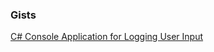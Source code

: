 ### Gists
[C# Console Application for Logging User Input](https://gist.github.com/yusufdemyr/41e666f03f8cb6dce966a1319fcd1185)
<!--
**yusufdemyr/yusufdemyr** is a ✨ _special_ ✨ repository because its `README.md` (this file) appears on your GitHub profile.

Here are some ideas to get you started:

- 🔭 I’m currently working on ...
- 🌱 I’m currently learning ...
- 👯 I’m looking to collaborate on ...
- 🤔 I’m looking for help with ...
- 💬 Ask me about ...
- 📫 How to reach me: ...
- 😄 Pronouns: ...
- ⚡ Fun fact: ...
-->
